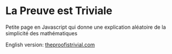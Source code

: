 # La Preuve est Triviale

Petite page en Javascript qui donne une explication aléatoire de la simplicité des mathématiques

English version:
[theproofistrivial.com](http://theproofistrivial.com)
